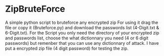 # ZipBruteForce
A simple python script to bruteforce any encrypted zip
For using it drag the file or copy it (Bruteforce.py) and download the passwords list (4-Digit.txt & 6-Digit.txt).
For the Script you only need the directory of your encrypted zip and passwords list,
choose the what dictionnary you need (4 or 6 digit passwords) but remenber that you can use any dictionnary of attack.
I have put a encrypted zip file (4 digit password) for testing the zip.
